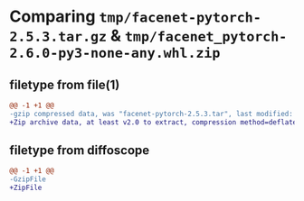 # Comparing `tmp/facenet-pytorch-2.5.3.tar.gz` & `tmp/facenet_pytorch-2.6.0-py3-none-any.whl.zip`

## filetype from file(1)

```diff
@@ -1 +1 @@
-gzip compressed data, was "facenet-pytorch-2.5.3.tar", last modified: Thu Apr  6 17:17:37 2023, max compression
+Zip archive data, at least v2.0 to extract, compression method=deflate
```

## filetype from diffoscope

```diff
@@ -1 +1 @@
-GzipFile
+ZipFile
```

